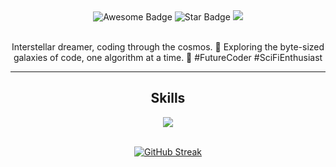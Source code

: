 <div align="center">
<img src="https://cdn.rawgit.com/sindresorhus/awesome/d7305f38d29fed78fa85652e3a63e154dd8e8829/media/badge.svg" alt="Awesome Badge"/>
<img src="https://img.shields.io/static/v1?label=%F0%9F%8C%9F&message=Let's%20Make%20It%20Work!&style=style=flat&color=8A2BE2" alt="Star Badge"/>
<a href="https://twitter.com/A_A_Weerasuriya" ><img src="https://img.shields.io/twitter/follow/A_A_Weerasuriya.svg?style=social" /> </a>
<br>
<br>
  
<p align="center">
  Interstellar dreamer, coding through the cosmos. 🚀 Exploring the byte-sized galaxies of code, one algorithm at a time. 🌌 #FutureCoder #SciFiEnthusiast
</p>

---

<!--
[![My Skills](https://skillicons.dev/icons?i=js,html,css,androidstudio,c,cs,discord,figma,git,github,ai,java,kotlin,linkedin,mysql,nodejs,ps,php,postman,pr,py,react,stackoverflow,twitter,visualstudio,vscode,wordpress&perline=15)](https://skillicons.dev)
-->

<div align="center">
  <h2>Skills</h2>
  <a href="https://github.com/ayeshanweerasuriya">
    <img src="https://skillicons.dev/icons?i=js,html,css,androidstudio,c,cs,discord,figma,git,github,ai,java,kotlin,linkedin,mysql,nodejs,ps,php,postman,pr,py,react,stackoverflow,twitter,visualstudio,vscode,codepen,blender,vue,wordpress" />
  </a>
</div>

<br>

<p align="center">
<a href="https://github.com/ayeshanweerasuriya"><img src="https://github-readme-streak-stats.herokuapp.com?user=ayeshanweerasuriya&theme=github-dark&card_width=835" alt="GitHub Streak" /></a>
</p>
